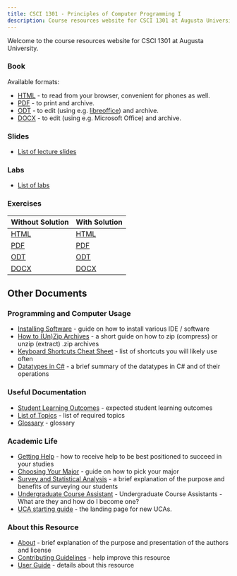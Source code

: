 ```yaml
---
title: CSCI 1301 - Principles of Computer Programming I
description: Course resources website for CSCI 1301 at Augusta University.
---
```


<!--
basic index page for pages website, this page makes some assumptions about paths
based on what is defined in the makefile, just be aware of that while editing -->

Welcome to the course resources website for CSCI 1301 at Augusta University.


### Book

Available formats:

 - [HTML](book.html) - to read from your browser, convenient for phones as well.
 - [PDF](book.pdf) - to print and archive.
 - [ODT](book.odt) - to edit (using e.g. [libreoffice](https://www.libreoffice.org/)) and archive.
 - [DOCX](book.docx) - to edit (using e.g. Microsoft Office) and archive.
 
### Slides

 - [List of lecture slides](slides.html) 

### Labs

- [List of labs](labs/)

### Exercises

Without Solution | With Solution
--- | --- 
[HTML](exercises.html) | [HTML](exercises_with_solutions.html)
[PDF](exercises.pdf)   | [PDF](exercises_with_solutions.pdf)
[ODT](exercises.odt)   | [ODT](exercises_with_solutions.odt)
[DOCX](exercises.docx) | [DOCX](exercises_with_solutions.docx) 


## Other Documents

### Programming and Computer Usage

- [Installing Software](software_install.html) - guide on how to install various IDE / software
- [How to (Un)Zip Archives](zip_guide.html) - a short guide on how to zip (compress) or unzip (extract) .zip archives
- [Keyboard Shortcuts Cheat Sheet](shortcuts.html) - list of shortcuts you will likely use often
- [Datatypes in C#](datatypes_in_csharp.html) - a brief summary of the datatypes in C# and of their operations

### Useful Documentation

- [Student Learning Outcomes](learning_outcomes.html) - expected student learning outcomes
- [List of Topics](topics_list.html) - list of required topics
- [Glossary](glossary.html) - glossary


### Academic Life

- [Getting Help](getting_help.html) - how to receive help to be best positioned to succeed in your studies
- [Choosing Your Major](choosing_major.html) - guide on how to pick your major       
- [Survey and Statistical Analysis](survey.html) - a brief explanation of the purpose and benefits of surveying our students
- [Undergraduate Course Assistant](uca.html) - Undergraduate Course Assistants  - What are they and how do I become one?
- [UCA starting guide](uca_guide.html) - the landing page for new UCAs.

### About this Resource

- [About](about.html) - brief explanation of the purpose and presentation of the authors and license
- [Contributing Guidelines](contributing.html) - help improve this resource
- [User Guide](user_guide.html) - details about this resource

